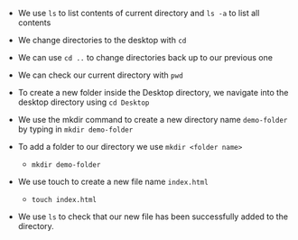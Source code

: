 - We use `ls` to list contents of current directory and `ls -a` to list all contents

- We change directories to the desktop with `cd`

- We can use `cd ..` to change directories back up to our previous one

- We can check our current directory with `pwd`

- To create a new folder inside the Desktop directory, we navigate into the desktop directory using `cd Desktop`

- We use the mkdir command to create a new directory name `demo-folder` by typing in `mkdir demo-folder`

- To add a folder to our directory we use `mkdir <folder name>`

  - `mkdir demo-folder`

- We use touch to create a new file name `index.html`

  - `touch index.html`

- We use `ls` to check that our new file has been successfully added to the directory.
